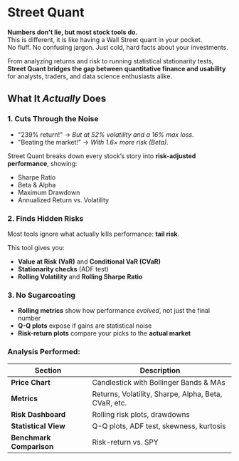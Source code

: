 # Street Quant
**Numbers don't lie, but most stock tools do.**  
This is different, it is like having a Wall Street quant in your pocket.  
No fluff. No confusing jargon. Just cold, hard facts about your investments.

From analyzing returns and risk to running statistical stationarity tests,  
**Street Quant bridges the gap between quantitative finance and usability**  
for analysts, traders, and data science enthusiasts alike.

## What It *Actually* Does

### 1. Cuts Through the Noise
- "239% return!" → _But at 52% volatility and a 16% max loss._
- "Beating the market!" → _With 1.6× more risk (Beta)._

Street Quant breaks down every stock’s story into **risk-adjusted performance**, showing:
- Sharpe Ratio  
- Beta & Alpha  
- Maximum Drawdown  
- Annualized Return vs. Volatility  


### 2. Finds Hidden Risks
Most tools ignore what actually kills performance: **tail risk**.

This tool gives you:
- **Value at Risk (VaR)** and **Conditional VaR (CVaR)**  
- **Stationarity checks** (ADF test)  
- **Rolling Volatility** and **Rolling Sharpe Ratio**  

### 3. No Sugarcoating
- **Rolling metrics** show how performance *evolved*, not just the final number  
- **Q-Q plots** expose if gains are statistical noise  
- **Risk-return plots** compare your picks to the **actual market**


###  Analysis Performed:
| Section | Description |
|--------|-------------|
| **Price Chart** | Candlestick with Bollinger Bands & MAs |
| **Metrics** | Returns, Volatility, Sharpe, Alpha, Beta, CVaR, etc. |
| **Risk Dashboard** | Rolling risk plots, drawdowns |
| **Statistical View** | Q-Q plots, ADF test, skewness, kurtosis |
| **Benchmark Comparison** | Risk-return vs. SPY |
